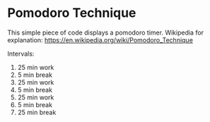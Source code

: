 # Pomodoro Technique
 
This simple piece of code displays a pomodoro timer.
Wikipedia for explanation: https://en.wikipedia.org/wiki/Pomodoro_Technique

Intervals:
1. 25 min work
2. 5 min break
3. 25 min work
4. 5 min break
5. 25 min work
6. 5 min break
7. 25 min break
